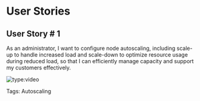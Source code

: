 # User Stories

## User Story # 1

As an administrator, I want to configure node autoscaling, including scale-up to handle increased load and scale-down to optimize resource usage during reduced load, so that I can efficiently manage capacity and support my customers effectively.

![type:video](https://www.youtube.com/embed/c3FvQXgZdRE)

Tags: Autoscaling
